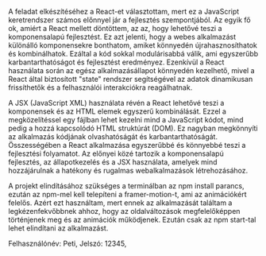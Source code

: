 A feladat elkészítéséhez a React-et választottam, mert ez a JavaScript keretrendszer számos előnnyel jár a fejlesztés szempontjából. Az egyik fő ok, amiért a React mellett döntöttem, az az, hogy lehetővé teszi a komponensalapú fejlesztést. Ez azt jelenti, hogy a webes alkalmazást különálló komponensekre bonthatom, amiket könnyedén újrahasznosíthatok és kombinálhatok. Ezáltal a kód sokkal modulárisabbá válik, ami egyszerűbb karbantarthatóságot és fejlesztést eredményez. Ezenkívül a React használata során az egész alkalmazásállapot könnyedén kezelhető, mivel a React által biztosított "state" rendszer segítségével az adatok dinamikusan frissíthetők és a felhasználói interakciókra reagálhatnak.

A JSX (JavaScript XML) használata révén a React lehetővé teszi a komponensek és az HTML elemek egyszerű kombinálását. Ezzel a megközelítéssel egy fájlban lehet kezelni mind a JavaScript kódot, mind pedig a hozzá kapcsolódó HTML struktúrát (DOM). Ez nagyban megkönnyíti az alkalmazás kódjának olvashatóságát és karbantarthatóságát.
Összességében a React alkalmazása egyszerűbbé és könnyebbé teszi a fejlesztési folyamatot. Az előnyei közé tartozik a komponensalapú fejlesztés, az állapotkezelés és a JSX használata, amelyek mind hozzájárulnak a hatékony és rugalmas webalkalmazások létrehozásához.

A projekt elindításához szükséges a terminálban az npm install parancs, ezután az npm-mel kell telepíteni a framer-motion-t, ami az animációkért felelős. Azért ezt használtam, mert ennek az alkalmazását találtam a legkézenfekvőbbnek ahhoz, hogy az oldalváltozások megfelelőképpen történjenek meg és az animációk működjenek. Ezután csak az npm start-tal lehet elindítani az alkalmazást.

Felhasználónév: Peti,
Jelszó: 12345,

[DEMO LINK]:"https://Peti51.github.io/tic-tac-toe-game",
